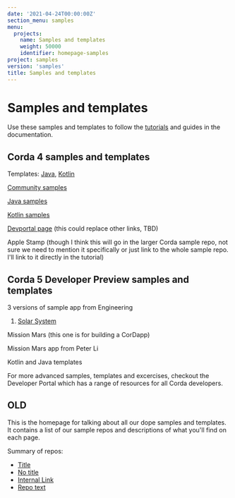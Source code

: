 ```yaml
---
date: '2021-04-24T00:00:00Z'
section_menu: samples
menu:
  projects:
    name: Samples and templates
    weight: 50000
    identifier: homepage-samples
project: samples
version: 'samples'
title: Samples and templates
---
```


# Samples and templates

Use these samples and templates to follow the [tutorials](../tutorials/_index.md) and guides in the documentation.

## Corda 4 samples and templates

Templates: [Java](https://github.com/corda/cordapp-template-java), [Kotlin](https://github.com/corda/cordapp-template-java)

[Community samples](https://www.corda.net/samples/)

[Java samples](https://github.com/corda/samples-java)

[Kotlin samples](https://github.com/corda/samples-kotlin)

[Devportal page](https://developer.r3.com/corda/) (this could replace other links, TBD)

Apple Stamp (though I think this will go in the larger Corda sample repo, not sure we need to mention it specifically or just link to the whole sample repo. I'll link to it directly in the tutorial)

## Corda 5 Developer Preview samples and templates

3 versions of sample app from Engineering

1. [Solar System]()

Mission Mars (this one is for building a CorDapp)

Mission Mars app from Peter Li

Kotlin and Java templates


For more advanced samples, templates and excercises, checkout the Developer Portal which has a range of resources for all Corda developers.




## OLD

This is the homepage for talking about all our dope samples and templates. It contains a list of our sample repos and descriptions of what you'll find on each page.

Summary of repos:

- [Title](https://github.com "This has a title")
- [No title](http://github.com)
- [Internal Link](../platform.html)
- [Repo text](#repo-link)

